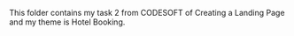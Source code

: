 This folder contains my task 2 from CODESOFT of Creating a Landing Page and my theme is Hotel Booking.